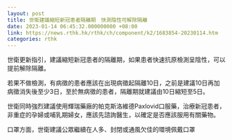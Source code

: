 ```yaml
---
layout: post
title: 世衛建議縮短新冠患者隔離期　快測陰性可解除隔離
date: 2023-01-14 06:45:32.000000000 +08:00
link: https://news.rthk.hk/rthk/ch/component/k2/1683854-20230114.htm
categories: rthk
---
```


世衛更新指引，建議縮短新冠患者的隔離期，如果患者快速抗原檢測呈陰性，可以提前解除隔離。

若果不做檢測，有病徵的患者應該在出現病徵起隔離10日，之前是建議10日再加病徵消失後至少3日，至於無病徵的患者，隔離期就建議由10日縮短至5日。

世衛同時強烈建議使用輝瑞藥廠的帕克斯洛維德Paxlovid口服藥，治療新冠患者，非重症的孕婦或哺乳期婦女，應該先諮詢醫生，以確定是否應該服用有關藥物。

口罩方面，世衛建議公眾繼續在人多、封閉或通風欠佳的環境佩戴口罩
